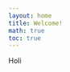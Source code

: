 ```yaml
---
layout: home
title: Welcome!
math: true
toc: true
---
```

Holi
<!--Not Pure Poole supports [MathJax](https://www.mathjax.org/). You can enable it on a page by setting `math: true` in the front matter.-->

